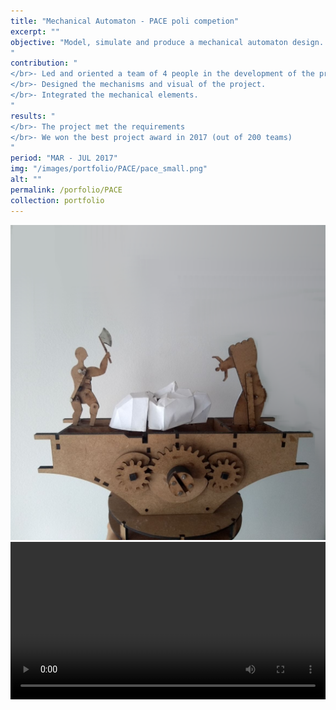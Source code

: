 ```yaml
---
title: "Mechanical Automaton - PACE poli competion"
excerpt: ""
objective: "Model, simulate and produce a mechanical automaton design. Designed in CAD / CAM software NX10.0 and manufactured with 2 laser cutted 3mm and 6mm MDF boards. The mechanism should be able to be continuously moved by only one torque source.
"
contribution: "
</br>- Led and oriented a team of 4 people in the development of the project.
</br>- Designed the mechanisms and visual of the project.
</br>- Integrated the mechanical elements.
"
results: "
</br>- The project met the requirements
</br>- We won the best project award in 2017 (out of 200 teams)
"
period: "MAR - JUL 2017"
img: "/images/portfolio/PACE/pace_small.png"
alt: ""
permalink: /porfolio/PACE
collection: portfolio
---
```


<img src="/images/portfolio/PACE/pace_large.png"/>
<video width="100%" controls>
  <source src="/files/video_pace.mp4" type="video/mp4">
Your browser does not support the video tag.
</video>
